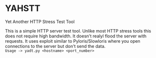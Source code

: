 # YAHSTT
Yet Another HTTP Stress Test Tool
 
 This is a simple HTTP server test tool. Unlike most HTTP stress tools this does not require high bandwidth. It doesn't realyl flood the server with requests. It uses exploit similar to Pyloris/Slowloris where you open connections to the server but don't send the data.  
 `Usage -> yadt.py <hostname> <port_number>`
